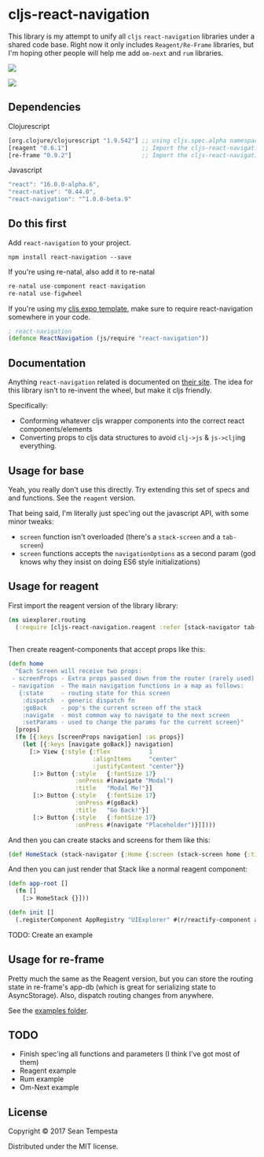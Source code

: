 # cljs-react-navigation

This library is my attempt to unify all `cljs` `react-navigation` libraries under a shared code base.  Right now it only includes `Reagent/Re-Frame` libraries, but I'm hoping other people will help me add `om-next` and `rum` libraries.   

![](https://clojars.org/cljs-react-navigation/latest-version.svg)

![](https://media.giphy.com/media/3o7bu14rq4AVqTK1Nu/giphy.gif)

## Dependencies

Clojurescript
```clojure
[org.clojure/clojurescript "1.9.542"] ;; using cljs.spec.alpha namespace
[reagent "0.6.1"]                     ;; Import the cljs-react-navigation.reagent namespace
[re-frame "0.9.2"]                    ;; Import the cljs-react-navigation.re-frame namespace
```

Javascript
```js
"react": "16.0.0-alpha.6",
"react-native": "0.44.0",
"react-navigation": "^1.0.0-beta.9"
```

## Do this first

Add `react-navigation` to your project.
```
npm install react-navigation --save
```

If you're using re-natal, also add it to re-natal
```js
re-natal use-component react-navigation
re-natal use-figwheel
```

If you're using my [cljs expo template](https://github.com/seantempesta/expo-cljs-template), make sure to require react-navigation somewhere in your code.
```clojure
; react-navigation
(defonce ReactNavigation (js/require "react-navigation"))
```

## Documentation

Anything `react-navigation` related is documented on [their site](https://reactnavigation.org/docs/intro/).  The idea for this library isn't to re-invent the wheel, but make it cljs friendly.  

Specifically:
- Conforming whatever cljs wrapper components into the correct react components/elements
- Converting props to cljs data structures to avoid `clj->js` & `js->clj`ing everything.


## Usage for base

Yeah, you really don't use this directly.  Try extending this set of specs and and functions.  See the `reagent` version.

That being said, I'm literally just spec'ing out the javascript API, with some minor tweaks:
- `screen` function isn't overloaded (there's a `stack-screen` and a `tab-screen`)
- `screen` functions accepts the `navigationOptions` as a second param (god knows why they insist on doing ES6 style initializations) 

## Usage for reagent

First import the reagent version of the library library:
```clojure
(ns uiexplorer.routing
  (:require [cljs-react-navigation.reagent :refer [stack-navigator tab-navigator stack-screen tab-screen router]]))
           
```          

Then create reagent-components that accept props like this:

```clojure
(defn home
  "Each Screen will receive two props:
 - screenProps - Extra props passed down from the router (rarely used)
 - navigation  - The main navigation functions in a map as follows:
   {:state     - routing state for this screen
    :dispatch  - generic dispatch fn
    :goBack    - pop's the current screen off the stack
    :navigate  - most common way to navigate to the next screen
    :setParams - used to change the params for the current screen}"
  [props]
  (fn [{:keys [screenProps navigation] :as props}]
    (let [{:keys [navigate goBack]} navigation]
      [:> View {:style {:flex           1
                        :alignItems     "center"
                        :justifyContent "center"}}
       [:> Button {:style   {:fontSize 17}
                   :onPress #(navigate "Modal")
                   :title   "Modal Me!"}]
       [:> Button {:style   {:fontSize 17}
                   :onPress #(goBack)
                   :title   "Go Back!"}]
       [:> Button {:style   {:fontSize 17}
                   :onPress #(navigate "Placeholder")}]])))
```

And then you can create stacks and screens for them like this:
```clojure
(def HomeStack (stack-navigator {:Home {:screen (stack-screen home {:title "Home"})}}))

```

And then you can just render that Stack like a normal reagent component:

```clojure
(defn app-root []
  (fn []
    [:> HomeStack {}]))

(defn init []
  (.registerComponent AppRegistry "UIExplorer" #(r/reactify-component app-root)))
```


TODO: Create an example


## Usage for re-frame

Pretty much the same as the Reagent version, but you can store the routing state in re-frame's app-db (which is great for serializing state to AsyncStorage).  Also, dispatch routing changes from anywhere. 

See the [examples folder](https://github.com/seantempesta/cljs-react-navigation/tree/master/examples/re-frame/uiexplorer).

## TODO

- Finish spec'ing all functions and parameters (I think I've got most of them)
- Reagent example
- Rum example
- Om-Next example


## License

Copyright © 2017 Sean Tempesta

Distributed under the MIT license.